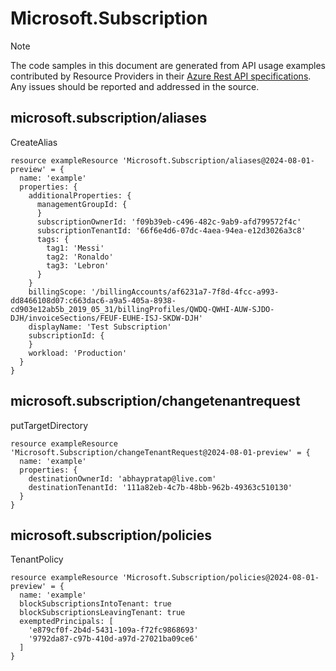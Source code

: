 # Microsoft.Subscription
  
> [!NOTE]
> The code samples in this document are generated from API usage examples contributed by Resource Providers in their [Azure Rest API specifications](https://github.com/Azure/azure-rest-api-specs). Any issues should be reported and addressed in the source.


## microsoft.subscription/aliases

CreateAlias
```bicep
resource exampleResource 'Microsoft.Subscription/aliases@2024-08-01-preview' = {
  name: 'example'
  properties: {
    additionalProperties: {
      managementGroupId: {
      }
      subscriptionOwnerId: 'f09b39eb-c496-482c-9ab9-afd799572f4c'
      subscriptionTenantId: '66f6e4d6-07dc-4aea-94ea-e12d3026a3c8'
      tags: {
        tag1: 'Messi'
        tag2: 'Ronaldo'
        tag3: 'Lebron'
      }
    }
    billingScope: '/billingAccounts/af6231a7-7f8d-4fcc-a993-dd8466108d07:c663dac6-a9a5-405a-8938-cd903e12ab5b_2019_05_31/billingProfiles/QWDQ-QWHI-AUW-SJDO-DJH/invoiceSections/FEUF-EUHE-ISJ-SKDW-DJH'
    displayName: 'Test Subscription'
    subscriptionId: {
    }
    workload: 'Production'
  }
}
```

## microsoft.subscription/changetenantrequest

putTargetDirectory
```bicep
resource exampleResource 'Microsoft.Subscription/changeTenantRequest@2024-08-01-preview' = {
  name: 'example'
  properties: {
    destinationOwnerId: 'abhaypratap@live.com'
    destinationTenantId: '111a82eb-4c7b-48bb-962b-49363c510130'
  }
}
```

## microsoft.subscription/policies

TenantPolicy
```bicep
resource exampleResource 'Microsoft.Subscription/policies@2024-08-01-preview' = {
  name: 'example'
  blockSubscriptionsIntoTenant: true
  blockSubscriptionsLeavingTenant: true
  exemptedPrincipals: [
    'e879cf0f-2b4d-5431-109a-f72fc9868693'
    '9792da87-c97b-410d-a97d-27021ba09ce6'
  ]
}
```
